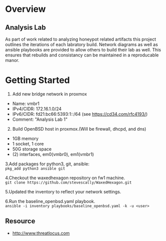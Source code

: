# Overview

## Analysis Lab

As part of work related to analyzing honeypot related artifacts this project
outlines the iterations of each labratory build. Network diagrams as well as
ansible playbooks are provided to allow others to build their lab as well.
This ensures that rebuilds and consistancy can be maintained in a reproducable
manor.

# Getting Started

1. Add new bridge network in proxmox
  - Name: vmbr1
  - IPv4/CIDR: 172.16.1.0/24
  - IPv6/CIDR: fd21:bc66:5393:1::/64 (see https://cd34.com/rfc4193/) 
  - Comment: "Analysis Lab 1"

2. Build OpenBSD host in proxmox.(Will be firewall, dhcpd, and dns)
  - 1GB memory
  - 1 socket, 1 core
  - 50G storage space
  - (2) interfaces, em0(vmbr0), em1(vmbr1)

3.Add packages for python3, git, ansible: <br>
   ``pkg_add python3 ansible git``

4.Checkout the waxedhexagon repository on fw1 machine.<br>
    ``git clone https://github.com/stevescally/WaxedHexagon.git``

5.Updated the inventory to reflect your network settings.

6.Run the baseline_openbsd.yaml playbook.<br>
    ``ansible -i inventory playbooks/baseline_openbsd.yaml -k -u <user>``

## Resource

* http://www.threatlocus.com
